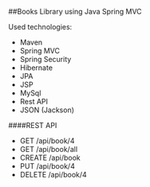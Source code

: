 ##Books Library using Java Spring MVC


Used technologies:
- Maven
- Spring MVC
- Spring Security
- Hibernate
- JPA
- JSP
- MySql
- Rest API
- JSON (Jackson)

####REST API
- GET /api/book/4
- GET /api/book/all
- CREATE /api/book
- PUT /api/book/4
- DELETE /api/book/4

